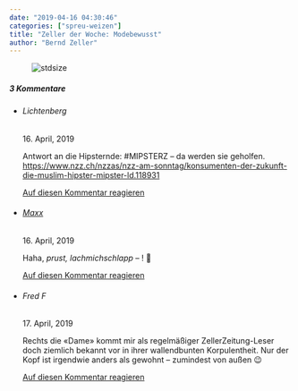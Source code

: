 ```yaml
---
date: "2019-04-16 04:30:46"
categories: ["spreu-weizen"]
title: "Zeller der Woche: Modebewusst"
author: "Bernd Zeller"
---
```



<figure>
<img src="https://www.publicomag.com/wp-content/uploads/2019/04/Modebewusst-1320x1110.jpg" alt=stdsize>
</figure>


<!--more-->
<h5 class="comments-h">
3 Kommentare </h5>
<ul class="commentlist">
<li class="comment even thread-even depth-1 clearfix" id="li-comment-9833">
<h6 class="author">Lichtenberg</h6> <span class="date">16. April, 2019</span>



Antwort an die Hipsternde: #MIPSTERZ – da werden sie geholfen.<br>
<a href="https://www.nzz.ch/nzzas/nzz-am-sonntag/konsumenten-der-zukunft-die-muslim-hipster-mipster-ld.118931" rel="nofollow ugc">https://www.nzz.ch/nzzas/nzz-am-sonntag/konsumenten-der-zukunft-die-muslim-hipster-mipster-ld.118931</a>

<a rel="nofollow" class="comment-reply-link" href="#comment-9833" data-commentid="9833" data-postid="8725" data-belowelement="comment-9833" data-respondelement="respond" data-replyto="Antworte auf Lichtenberg" aria-label="Antworte auf Lichtenberg">Auf diesen Kommentar reagieren</a> 


</li>
<li class="comment odd alt thread-odd thread-alt depth-1 clearfix" id="li-comment-9835">
<h6 class="author"><a href="http://citronimus.de" class="url" rel="ugc external nofollow">Maxx</a></h6> <span class="date">16. April, 2019</span>



Haha, *prust, lachmichschlapp* &#8211; ! 🙂

<a rel="nofollow" class="comment-reply-link" href="#comment-9835" data-commentid="9835" data-postid="8725" data-belowelement="comment-9835" data-respondelement="respond" data-replyto="Antworte auf Maxx" aria-label="Antworte auf Maxx">Auf diesen Kommentar reagieren</a> 


</li>
<li class="comment even thread-even depth-1 clearfix" id="li-comment-9854">
<h6 class="author">Fred F</h6> <span class="date">17. April, 2019</span>



Rechts die «Dame» kommt mir als regelmäßiger ZellerZeitung-Leser doch ziemlich bekannt vor in ihrer wallendbunten Korpulentheit. Nur der Kopf ist irgendwie anders als gewohnt &#8211; zumindest von außen 😉

<a rel="nofollow" class="comment-reply-link" href="#comment-9854" data-commentid="9854" data-postid="8725" data-belowelement="comment-9854" data-respondelement="respond" data-replyto="Antworte auf Fred F" aria-label="Antworte auf Fred F">Auf diesen Kommentar reagieren</a> 


</li>
</ul>

